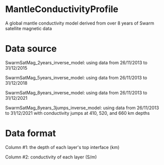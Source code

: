 # MantleConductivityProfile
A global mantle conductivity model derived from over 8 years of Swarm satellite magnetic data

# Data source
SwarmSatMag_2years_inverse_model: using data from 26/11/2013 to 31/12/2015

SwarmSatMag_5years_inverse_model: using data from 26/11/2013 to 31/12/2018

SwarmSatMag_8years_inverse_model: using data from 26/11/2013 to 31/12/2021

SwarmSatMag_8years_3jumps_inverse_model: using data from 26/11/2013 to 31/12/2021 with conductivity jumps at 410, 520, and 660 km depths


# Data format
Column #1: the depth of each layer's top interface (km)

Column #2: conductivity of each layer (S/m)